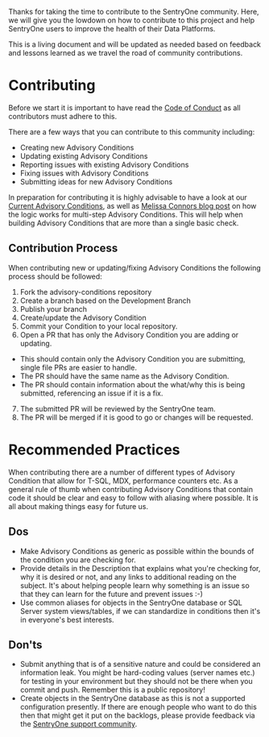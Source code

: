 Thanks for taking the time to contribute to the SentryOne community. Here, we will give you the lowdown on how to contribute to this project and help SentryOne users to improve the health of their Data Platforms.

This is a living document and will be updated as needed based on feedback and lessons learned as we travel the road of community contributions.

# Contributing
Before we start it is important to have read the [Code of Conduct](https://raw.githubusercontent.com/sentryone/advisory-conditions/master/CODE_OF_CONDUCT.md) as all contributors must adhere to this.

There are a few ways that you can contribute to this community including:
* Creating new Advisory Conditions
* Updating existing Advisory Conditions
* Reporting issues with existing Advisory Conditions
* Fixing issues with Advisory Conditions
* Submitting ideas for new Advisory Conditions

In preparation for contributing it is highly advisable to have a look at our [Current Advisory Conditions](https://my.sentryone.com/advisory-conditions), as well as [Melissa Connors blog post](https://blogs.sentryone.com/melissaconnors/sql-sentry-custom-conditions-logic/) on how the logic works for multi-step Advisory Conditions. This will help when building Advisory Conditions that are more than a single basic check.

## Contribution Process
When contributing new or updating/fixing Advisory Conditions the following process should be followed:
1. Fork the advisory-conditions repository
2. Create a branch based on the Development Branch
3. Publish your branch
4. Create/update the Advisory Condition
5. Commit your Condition to your local repository.
6. Open a PR that has only the Advisory Condition you are adding or updating.
* This should contain only the Advisory Condition you are submitting, single file PRs are easier to handle.
* The PR should have the same name as the Advisory Condition.
* The PR should contain information about the what/why this is being submitted, referencing an issue if it is a fix.
7. The submitted PR will be reviewed by the SentryOne team.
8. The PR will be merged if it is good to go or changes will be requested.

# Recommended Practices
When contributing there are a number of different types of Advisory Condition that allow for T-SQL, MDX, performance counters etc. As a general rule of thumb when contributing Advisory Conditions that contain code it should be clear and easy to follow with aliasing where possible. It is all about making things easy for future us.

## Dos
* Make Advisory Conditions as generic as possible within the bounds of the condition you are checking for.
* Provide details in the Description that explains what you're checking for, why it is desired or not, and any links to additional reading on the subject. It's about helping people learn why something is an issue so that they can learn for the future and prevent issues :-)
* Use common aliases for objects in the SentryOne database or SQL Server system views/tables, if we can standardize in conditions then it's in everyone's best interests.

## Don'ts
* Submit anything that is of a sensitive nature and could be considered an information leak. You might be hard-coding values (server names etc.) for testing in your environment but they should not be there when you commit and push. Remember this is a public repository!
* Create objects in the SentryOne database as this is not a supported configuration presently. If there are enough people who want to do this then that might get it put on the backlogs, please provide feedback via the [SentryOne support community](https://support.sentryone.com/s/).
